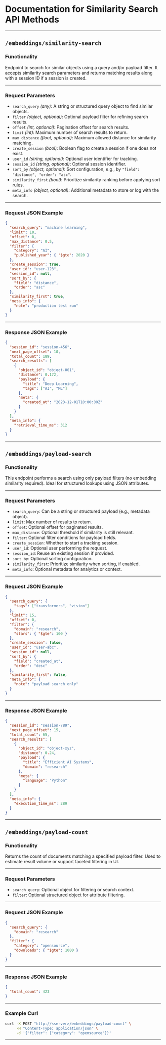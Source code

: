 # Documentation for Similarity Search API Methods

---

## `/embeddings/similarity-search`

### Functionality
Endpoint to search for similar objects using a query and/or payload filter. It accepts similarity search parameters and returns matching results along with a session ID if a session is created.

---

### Request Parameters
- `search_query` *(any)*: A string or structured query object to find similar objects.
- `filter` *(object, optional)*: Optional payload filter for refining search results.
- `offset` *(int, optional)*: Pagination offset for search results.
- `limit` *(int)*: Maximum number of search results to return.
- `max_distance` *(float, optional)*: Maximum allowed distance for similarity matching.
- `create_session` *(bool)*: Boolean flag to create a session if one does not exist.
- `user_id` *(string, optional)*: Optional user identifier for tracking.
- `session_id` *(string, optional)*: Optional session identifier.
- `sort_by` *(object, optional)*: Sort configuration, e.g., by `"field": "distance", "order": "asc"`.
- `similarity_first` *(bool)*: Prioritize similarity ranking before applying sort rules.
- `meta_info` *(object, optional)*: Additional metadata to store or log with the search.

---

### Request JSON Example
```json
{
  "search_query": "machine learning",
  "limit": 10,
  "offset": 0,
  "max_distance": 0.5,
  "filter": {
    "category": "AI",
    "published_year": { "$gte": 2020 }
  },
  "create_session": true,
  "user_id": "user-123",
  "session_id": null,
  "sort_by": {
    "field": "distance",
    "order": "asc"
  },
  "similarity_first": true,
  "meta_info": {
    "note": "production test run"
  }
}
```

---

### Response JSON Example
```json
{
  "session_id": "session-456",
  "next_page_offset": 10,
  "total_count": 189,
  "search_results": [
    {
      "object_id": "object-001",
      "distance": 0.172,
      "payload": {
        "title": "Deep Learning",
        "tags": ["AI", "ML"]
      },
      "meta": {
        "created_at": "2023-12-01T10:00:00Z"
      }
    }
  ],
  "meta_info": {
    "retrieval_time_ms": 312
  }
}
```

---

## `/embeddings/payload-search`

### Functionality
This endpoint performs a search using only payload filters (no embedding similarity required). Ideal for structured lookups using JSON attributes.

---

### Request Parameters
- `search_query`: Can be a string or structured payload (e.g., metadata object).
- `limit`: Max number of results to return.
- `offset`: Optional offset for paginated results.
- `max_distance`: Optional threshold if similarity is still relevant.
- `filter`: Optional filter conditions for payload fields.
- `create_session`: Whether to start a tracking session.
- `user_id`: Optional user performing the request.
- `session_id`: Reuse an existing session if provided.
- `sort_by`: Optional sorting configuration.
- `similarity_first`: Prioritize similarity when sorting, if enabled.
- `meta_info`: Optional metadata for analytics or context.

---

### Request JSON Example
```json
{
  "search_query": {
    "tags": ["transformers", "vision"]
  },
  "limit": 15,
  "offset": 0,
  "filter": {
    "domain": "research",
    "stars": { "$gte": 100 }
  },
  "create_session": false,
  "user_id": "user-abc",
  "session_id": null,
  "sort_by": {
    "field": "created_at",
    "order": "desc"
  },
  "similarity_first": false,
  "meta_info": {
    "note": "payload search only"
  }
}
```

---

### Response JSON Example
```json
{
  "session_id": "session-789",
  "next_page_offset": 15,
  "total_count": 65,
  "search_results": [
    {
      "object_id": "object-xyz",
      "distance": 0.24,
      "payload": {
        "title": "Efficient AI Systems",
        "domain": "research"
      },
      "meta": {
        "language": "Python"
      }
    }
  ],
  "meta_info": {
    "execution_time_ms": 289
  }
}
```

---

## `/embeddings/payload-count`

### Functionality
Returns the count of documents matching a specified payload filter. Used to estimate result volume or support faceted filtering in UI.

---

### Request Parameters
- `search_query`: Optional object for filtering or search context.
- `filter`: Optional structured object for attribute filtering.

---

### Request JSON Example
```json
{
  "search_query": {
    "domain": "research"
  },
  "filter": {
    "category": "opensource",
    "downloads": { "$gte": 1000 }
  }
}
```

---

### Response JSON Example
```json
{
  "total_count": 423
}
```

---

### Example Curl
```bash
curl -X POST "http://<server>/embeddings/payload-count" \
     -H "Content-Type: application/json" \
     -d '{"filter": {"category": "opensource"}}'
```

---
